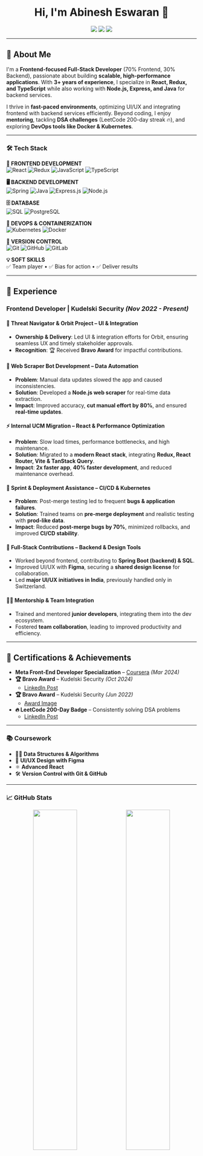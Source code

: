 <h1 align="center">Hi, I'm Abinesh Eswaran 👋</h1>
<p align="center">
  <a href="https://www.linkedin.com/in/abineshe" target="_blank"><img src="https://img.shields.io/badge/LinkedIn-0077B5?style=flat-square&logo=linkedin&logoColor=white"></a>
  <a href="mailto:heyabinesh@gmail.com"><img src="https://img.shields.io/badge/Email-D14836?style=flat-square&logo=gmail&logoColor=white"></a>
  <a href="https://abinesheswaran.github.io"><img src="https://img.shields.io/badge/Portfolio-24292e?style=flat-square&logo=github&logoColor=white"></a>
</p>

---

## 👋 About Me  

I'm a **Frontend-focused Full-Stack Developer** (70% Frontend, 30% Backend), passionate about building **scalable, high-performance applications**. With **3+ years of experience**, I specialize in **React, Redux, and TypeScript** while also working with **Node.js, Express, and Java** for backend services.  

I thrive in **fast-paced environments**, optimizing UI/UX and integrating frontend with backend services efficiently. Beyond coding, I enjoy **mentoring**, tackling **DSA challenges** (LeetCode 200-day streak 🔥), and exploring **DevOps tools like Docker & Kubernetes**.  

---

### 🛠️ **Tech Stack**  

**🚀 FRONTEND DEVELOPMENT**  
![React](https://img.shields.io/badge/React-20232A?style=flat-square&logo=react&logoColor=61DAFB) 
![Redux](https://img.shields.io/badge/Redux-764ABC?style=flat-square&logo=redux&logoColor=white) 
![JavaScript](https://img.shields.io/badge/JavaScript-F7DF1E?style=flat-square&logo=javascript&logoColor=black) 
![TypeScript](https://img.shields.io/badge/TypeScript-007ACC?style=flat-square&logo=typescript&logoColor=white)  

**🖥️ BACKEND DEVELOPMENT**  
![Spring](https://img.shields.io/badge/Spring-6DB33F?style=flat-square&logo=spring&logoColor=white) 
![Java](https://img.shields.io/badge/Java-ED8B00?style=flat-square&logo=java&logoColor=white) 
![Express.js](https://img.shields.io/badge/Express.js-000000?style=flat-square&logo=express&logoColor=white) 
![Node.js](https://img.shields.io/badge/Node.js-339933?style=flat-square&logo=node.js&logoColor=white)  

**🗄️ DATABASE**  
![SQL](https://img.shields.io/badge/SQL-4479A1?style=flat-square&logo=postgresql&logoColor=white) 
![PostgreSQL](https://img.shields.io/badge/PostgreSQL-336791?style=flat-square&logo=postgresql&logoColor=white)  

**🐳 DEVOPS & CONTAINERIZATION**  
![Kubernetes](https://img.shields.io/badge/Kubernetes-326CE5?style=flat-square&logo=kubernetes&logoColor=white) 
![Docker](https://img.shields.io/badge/Docker-2496ED?style=flat-square&logo=docker&logoColor=white)  

**🔗 VERSION CONTROL**  
![Git](https://img.shields.io/badge/Git-F05032?style=flat-square&logo=git&logoColor=white) 
![GitHub](https://img.shields.io/badge/GitHub-181717?style=flat-square&logo=github&logoColor=white) 
![GitLab](https://img.shields.io/badge/GitLab-FCA121?style=flat-square&logo=gitlab&logoColor=white)  

**💡 SOFT SKILLS**  
✅ Team player • ✅ Bias for action • ✅ Deliver results  

---

## 💼 Experience  

### **Frontend Developer | Kudelski Security** *(Nov 2022 - Present)*  

#### 🚀 Threat Navigator & Orbit Project – UI & Integration  
- **Ownership & Delivery**: Led UI & integration efforts for Orbit, ensuring seamless UX and timely stakeholder approvals.  
- **Recognition**: 🏆 Received **Bravo Award** for impactful contributions.  

#### 🤖 Web Scraper Bot Development – Data Automation  
- **Problem**: Manual data updates slowed the app and caused inconsistencies.  
- **Solution**: Developed a **Node.js web scraper** for real-time data extraction.  
- **Impact**: Improved accuracy, **cut manual effort by 80%**, and ensured **real-time updates**.  

#### ⚡ Internal UCM Migration – React & Performance Optimization  
- **Problem**: Slow load times, performance bottlenecks, and high maintenance.  
- **Solution**: Migrated to a **modern React stack**, integrating **Redux, React Router, Vite & TanStack Query**.  
- **Impact**: **2x faster app**, **40% faster development**, and reduced maintenance overhead.  

#### 🚀 Sprint & Deployment Assistance – CI/CD & Kubernetes  
- **Problem**: Post-merge testing led to frequent **bugs & application failures**.  
- **Solution**: Trained teams on **pre-merge deployment** and realistic testing with **prod-like data**.  
- **Impact**: Reduced **post-merge bugs by 70%**, minimized rollbacks, and improved **CI/CD stability**.  

#### 🔗 Full-Stack Contributions – Backend & Design Tools  
- Worked beyond frontend, contributing to **Spring Boot (backend) & SQL**.  
- Improved UI/UX with **Figma**, securing a **shared design license** for collaboration.  
- Led **major UI/UX initiatives in India**, previously handled only in Switzerland.  

#### 👨‍🏫 Mentorship & Team Integration  
- Trained and mentored **junior developers**, integrating them into the dev ecosystem.  
- Fostered **team collaboration**, leading to improved productivity and efficiency.  

---

## 📜 Certifications & Achievements

- **Meta Front-End Developer Specialization** – [Coursera](https://www.coursera.org/account/accomplishments/specialization/JBF393JZW9L7) *(Mar 2024)*
- **🏆 Bravo Award** – Kudelski Security *(Oct 2024)*  
  - [LinkedIn Post](https://www.linkedin.com/posts/abineshe_a-happy-milestone-im-thrilled-to-share-activity-7272467904221106176-taIj?utm_source=share&utm_medium=member_desktop&rcm=ACoAADR4P4kB3v6hzErEu1Evxjz7641ZJVEBZqE)  
- **🏆 Bravo Award** – Kudelski Security *(Jun 2022)*  
  - [Award Image](https://media.licdn.com/dms/image/v2/D4D2DAQHL9bwoPzkPEg/profile-treasury-image-shrink_1280_1280/profile-treasury-image-shrink_1280_1280/0/1733884791106?e=1744005600&v=beta&t=-Se6XqbPBtEutK90eDhP5_nofp7EL9g-9B3UwTq7kqk)  
- **🔥 LeetCode 200-Day Badge** – Consistently solving DSA problems  
  - [LinkedIn Post](https://www.linkedin.com/posts/abineshe_deliberatepractice-leetcode-coding-activity-7250746240588546048-aZEM?utm_source=share&utm_medium=member_desktop&rcm=ACoAADR4P4kB3v6hzErEu1Evxjz7641ZJVEBZqE)  

---

### 📚 **Coursework**
- 🧑‍💻 **Data Structures & Algorithms**
- 🎨 **UI/UX Design with Figma**
- ⚛️ **Advanced React**
- 🛠️ **Version Control with Git & GitHub**

---

### 📈 **GitHub Stats**
<p align="center">
  <img src="https://github-readme-stats.vercel.app/api?username=abinesheswaran&show_icons=true&theme=radical" width="48%" />
  <img src="https://github-readme-streak-stats.herokuapp.com/?user=abinesheswaran&theme=radical" width="48%" />
</p>

---

### 🌱 **Interests**
- 🏋️‍♂️ Fitness & Nutrition
- 🍜 Food Enthusiast
- 📖 Self-Improvement  

---

### 📫 **Connect With Me**
<p align="center">
  <a href="https://www.linkedin.com/in/abineshe" target="_blank"><img src="https://img.shields.io/badge/LinkedIn-0077B5?style=flat-square&logo=linkedin&logoColor=white"></a>
  <a href="mailto:heyabinesh@gmail.com"><img src="https://img.shields.io/badge/Email-D14836?style=flat-square&logo=gmail&logoColor=white"></a>
  <a href="https://abinesheswaran.github.io"><img src="https://img.shields.io/badge/Portfolio-24292e?style=flat-square&logo=github&logoColor=white"></a>
</p>
